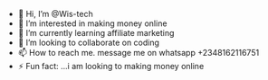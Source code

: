 - 👋 Hi, I’m @Wis-tech
- 👀 I’m interested in making money online
- 🌱 I’m currently learning affiliate marketing
- 💞️ I’m looking to collaborate on coding
- 📫 How to reach me.  message me on whatsapp +2348162116751
- ⚡ Fun fact: ...i am looking to making money online
